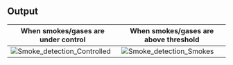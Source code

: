 ## Output<a name="op"></a>
 When smokes/gases are under control | When smokes/gases are above threshold
 --- | ---
![Smoke_detection_Controlled](https://user-images.githubusercontent.com/98891749/156936025-554974e5-6ba7-41e2-994f-b9a3d60152b9.png) | ![Smoke_detection_Smokes](https://user-images.githubusercontent.com/98891749/156936042-2ac7da5a-e751-428e-b191-aeb5c6a9af4c.png)
 
